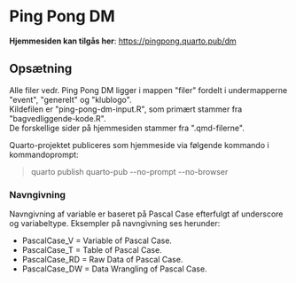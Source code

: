 # Ping Pong DM

**Hjemmesiden kan tilgås her**: https://pingpong.quarto.pub/dm

## Opsætning

Alle filer vedr. Ping Pong DM ligger i mappen "filer" fordelt i undermapperne "event", "generelt" og "klublogo".\
Kildefilen er "ping-pong-dm-input.R", som primært stammer fra "bagvedliggende-kode.R".\
De forskellige sider på hjemmesiden stammer fra ".qmd-filerne".

Quarto-projektet publiceres som hjemmeside via følgende kommando i kommandoprompt:

> quarto publish quarto-pub --no-prompt --no-browser

### Navngivning

Navngivning af variable er baseret på Pascal Case efterfulgt af underscore og variabeltype. Eksempler på navngivning ses herunder:

-   PascalCase_V = Variable of Pascal Case.
-   PascalCase_T = Table of Pascal Case.
-   PascalCase_RD = Raw Data of Pascal Case.
-   PascalCase_DW = Data Wrangling of Pascal Case.